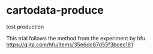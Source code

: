# cartodata-produce
test production  

This trial follows the method from the experiment by hfu. https://qiita.com/hfu/items/35e6dc67d55f3bcec181
